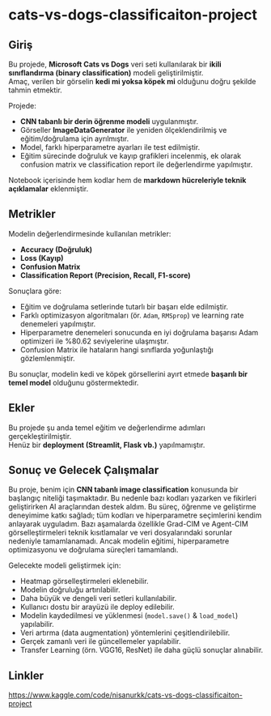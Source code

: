 # cats-vs-dogs-classificaiton-project

## Giriş
Bu projede, **Microsoft Cats vs Dogs** veri seti kullanılarak bir **ikili sınıflandırma (binary classification)** modeli geliştirilmiştir.  
Amaç, verilen bir görselin **kedi mi yoksa köpek mi** olduğunu doğru şekilde tahmin etmektir.  

Projede:
- **CNN tabanlı bir derin öğrenme modeli** uygulanmıştır.
- Görseller **ImageDataGenerator** ile yeniden ölçeklendirilmiş ve eğitim/doğrulama için ayrılmıştır.
- Model, farklı hiperparametre ayarları ile test edilmiştir.
- Eğitim sürecinde doğruluk ve kayıp grafikleri incelenmiş, ek olarak confusion matrix ve classification report ile değerlendirme yapılmıştır.

Notebook içerisinde hem kodlar hem de **markdown hücreleriyle teknik açıklamalar** eklenmiştir.  

## Metrikler
Modelin değerlendirmesinde kullanılan metrikler:  
- **Accuracy (Doğruluk)**
- **Loss (Kayıp)**
- **Confusion Matrix**
- **Classification Report (Precision, Recall, F1-score)**  

Sonuçlara göre:  
- Eğitim ve doğrulama setlerinde tutarlı bir başarı elde edilmiştir.  
- Farklı optimizasyon algoritmaları (ör. `Adam`, `RMSprop`) ve learning rate denemeleri yapılmıştır.  
- Hiperparametre denemeleri sonucunda en iyi doğrulama başarısı Adam optimizeri ile %80.62 seviyelerine ulaşmıştır.  
- Confusion Matrix ile hataların hangi sınıflarda yoğunlaştığı gözlemlenmiştir.  

Bu sonuçlar, modelin kedi ve köpek görsellerini ayırt etmede **başarılı bir temel model** olduğunu göstermektedir. 



## Ekler
Bu projede şu anda temel eğitim ve değerlendirme adımları gerçekleştirilmiştir.  
Henüz bir **deployment (Streamlit, Flask vb.)** yapılmamıştır.  



## Sonuç ve Gelecek Çalışmalar
Bu proje, benim için **CNN tabanlı image classification** konusunda bir başlangıç niteliği taşımaktadır.
Bu nedenle bazı kodları yazarken ve fikirleri geliştirirken AI araçlarından destek aldım. Bu süreç, öğrenme ve geliştirme deneyimime katkı sağladı; tüm kodları ve hiperparametre seçimlerini kendim anlayarak uyguladım.
Bazı aşamalarda özellikle Grad-CIM ve Agent-CIM görselleştirmeleri teknik kısıtlamalar ve veri dosyalarındaki sorunlar nedeniyle tamamlanamadı. Ancak modelin eğitimi, hiperparametre optimizasyonu ve doğrulama süreçleri tamamlandı.

Gelecekte modeli geliştirmek için: 
- Heatmap görselleştirmeleri eklenebilir. 
- Modelin doğruluğu artırılabilir.
- Daha büyük ve dengeli veri setleri kullanılabilir.  
- Kullanıcı dostu bir arayüzü ile deploy edilebilir.
- Modelin kaydedilmesi ve yüklenmesi (`model.save()` & `load_model`) yapılabilir. 
- Veri artırma (data augmentation) yöntemlerini çeşitlendirilebilir.  
- Gerçek zamanlı veri ile güncellemeler yapılabilir.
- Transfer Learning (örn. VGG16, ResNet) ile daha güçlü sonuçlar alınabilir.  

 

## Linkler
https://www.kaggle.com/code/nisanurkk/cats-vs-dogs-classificaiton-project
